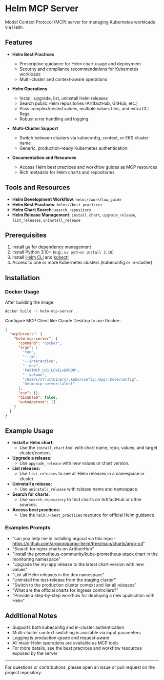 # Helm MCP Server

Model Context Protocol (MCP) server for managing Kubernetes workloads via Helm.
## Features

- **Helm Best Practices**
  - Prescriptive guidance for Helm chart usage and deployment
  - Security and compliance recommendations for Kubernetes workloads
  - Multi-cluster and context-aware operations

- **Helm Operations**
  - Install, upgrade, list, uninstall Helm releases
  - Search public Helm repositories (ArtifactHub, GitHub, etc.)
  - Pass complex/nested values, multiple values files, and extra CLI flags
  - Robust error handling and logging

- **Multi-Cluster Support**
  - Switch between clusters via kubeconfig, context, or EKS cluster name
  - Generic, production-ready Kubernetes authentication

- **Documentation and Resources**
  - Access Helm best practices and workflow guides as MCP resources
  - Rich metadata for Helm charts and repositories

## Tools and Resources

- **Helm Development Workflow**: `helm://workflow_guide`
- **Helm Best Practices**: `helm://best_practices`
- **Helm Chart Search**: `search_repository`
- **Helm Release Management**: `install_chart`, `upgrade_release`, `list_releases`, `uninstall_release`

## Prerequisites

1. Install [uv](https://docs.astral.sh/uv/getting-started/installation/) for dependency management
2. Install Python 3.10+ (e.g., `uv python install 3.10`)
3. Install [Helm CLI](https://helm.sh/docs/intro/install/) and [kubectl](https://kubernetes.io/docs/tasks/tools/)
4. Access to one or more Kubernetes clusters (kubeconfig or in-cluster)

## Installation

### Docker Usage

After building the image:

```sh
docker build -t helm-mcp-server .
```

Configure MCP Client like Claude Desktop to use Docker:

```json
{
  "mcpServers": {
    "helm-mcp-server": {
      "command": "docker",
      "args": [
        "run",
        "--rm",
        "--interactive",
        "--env",
        "FASTMCP_LOG_LEVEL=ERROR",
        "--volume",
        "/Users/structbinary/.kube/config:/app/.kube/config",
        "helm-mcp-server:latest"
      ],
      "env": {},
      "disabled": false,
      "autoApprove": []
    }
  }
}
```

## Example Usage

- **Install a Helm chart:**
  - Use the `install_chart` tool with chart name, repo, values, and target cluster/context.
- **Upgrade a release:**
  - Use `upgrade_release` with new values or chart version.
- **List releases:**
  - Use `list_releases` to see all Helm releases in a namespace or cluster.
- **Uninstall a release:**
  - Use `uninstall_release` with release name and namespace.
- **Search for charts:**
  - Use `search_repository` to find charts on ArtifactHub or other sources.
- **Access best practices:**
  - Use the `helm://best_practices` resource for official Helm guidance.

### Examples Prompts
- "can you help me in installing argocd via this repo - https://github.com/argoproj/argo-helm/tree/main/charts/argo-cd"
- "Search for nginx charts on ArtifactHub"
- "Install the prometheus-community/kube-prometheus-stack chart in the monitoring namespace"
- "Upgrade the my-app release to the latest chart version with new values"
- "List all Helm releases in the dev namespace"
- "Uninstall the test-release from the staging cluster"
- "Switch to the production cluster context and list all releases"
- "What are the official charts for ingress controllers?"
- "Provide a step-by-step workflow for deploying a new application with Helm"

## Additional Notes

- Supports both kubeconfig and in-cluster authentication
- Multi-cluster context switching is available via input parameters
- Logging is production-grade and request-aware
- All major Helm operations are available as MCP tools
- For more details, see the best practices and workflow resources exposed by the server

---

For questions or contributions, please open an issue or pull request on the project repository.
